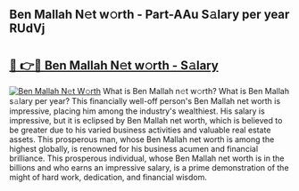 ## Ben Mallah N𝚎t w𝚘rth - Part-AAu S𝚊lary per year RUdVj

# <h2><a href="http://gc2208.nevu.top/?p=Ben+Mallah">🔗 👉🔴 Ben Mallah N𝚎t w𝚘rth - S𝚊lary</a></h2>

[![Ben Mallah N𝚎t W𝚘rth](https://i.imgur.com/Oavwk0R.jpeg)](http://gc2208.nevu.top/?p=Ben+Mallah)
What is Ben Mallah n𝚎t w𝚘rth? What is Ben Mallah s𝚊lary per year?
This financially well-off person's Ben Mallah net worth is impressive, placing him among the industry's wealthiest. His salary is impressive, but it is eclipsed by Ben Mallah net worth, which is believed to be greater due to his varied business activities and valuable real estate assets. This prosperous man, whose Ben Mallah net worth is among the highest globally, is renowned for his business acumen and financial brilliance. This prosperous individual, whose Ben Mallah net worth is in the billions and who earns an impressive salary, is a prime demonstration of the might of hard work, dedication, and financial wisdom.

